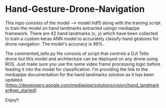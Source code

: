 # Hand-Gesture-Drone-Navigation

This repo consists of the model --> model.hdf5 along with the training script to train the model on hand landmarks extracted usingn mediapipe framework.
There are 42 hand landmarks (x, y) which have been collected to train a custom keras ANN model to accurately classify hand gestures for drone navigation. 
The model's accuracy is 99%. 

The commented_tello.py file consists of script that controls a DJI Tello drone but this model and architecture can be deployed on any drone using ROS.
Just make sure you use the same video frame processing logic before feeding it into the model for classification. 
I'm providing the link to the mediapipe documentation for the hand landmarks solution as it has been updated. (https://developers.google.com/mediapipe/solutions/vision/hand_landmarker#get_started)

Enjoy!!
